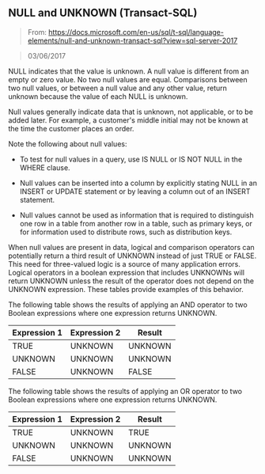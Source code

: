 ## NULL and UNKNOWN (Transact-SQL)

> From: https://docs.microsoft.com/en-us/sql/t-sql/language-elements/null-and-unknown-transact-sql?view=sql-server-2017

> 03/06/2017

NULL indicates that the value is unknown. A null value is different from an empty or zero value. No two null values are equal. Comparisons between two null values, or between a null value and any other value, return unknown because the value of each NULL is unknown.

Null values generally indicate data that is unknown, not applicable, or to be added later. For example, a customer's middle initial may not be known at the time the customer places an order.

Note the following about null values:

- To test for null values in a query, use IS NULL or IS NOT NULL in the WHERE clause.

- Null values can be inserted into a column by explicitly stating NULL in an INSERT or UPDATE statement or by leaving a column out of an INSERT statement.

- Null values cannot be used as information that is required to distinguish one row in a table from another row in a table, such as primary keys, or for information used to distribute rows, such as distribution keys.

When null values are present in data, logical and comparison operators can potentially return a third result of UNKNOWN instead of just TRUE or FALSE. This need for three-valued logic is a source of many application errors. Logical operators in a boolean expression that includes UNKNOWNs will return UNKNOWN unless the result of the operator does not depend on the UNKNOWN expression. These tables provide examples of this behavior.

The following table shows the results of applying an AND operator to two Boolean expressions where one expression returns UNKNOWN.

<table> 
  <thead> 
    <tr> 
      <th>Expression 1</th>  
      <th>Expression 2</th>  
      <th>Result</th> 
    </tr> 
  </thead>  
  <tbody> 
    <tr> 
      <td>TRUE</td>  
      <td>UNKNOWN</td>  
      <td>UNKNOWN</td> 
    </tr>  
    <tr> 
      <td>UNKNOWN</td>  
      <td class="">UNKNOWN</td>  
      <td>UNKNOWN</td> 
    </tr>  
    <tr> 
      <td>FALSE</td>  
      <td>UNKNOWN</td>  
      <td>FALSE</td> 
    </tr> 
  </tbody> 
</table>

The following table shows the results of applying an OR operator to two Boolean expressions where one expression returns UNKNOWN.

<table> 
  <thead> 
    <tr> 
      <th>Expression 1</th>  
      <th>Expression 2</th>  
      <th>Result</th> 
    </tr> 
  </thead>  
  <tbody> 
    <tr> 
      <td>TRUE</td>  
      <td>UNKNOWN</td>  
      <td>TRUE</td> 
    </tr>  
    <tr> 
      <td>UNKNOWN</td>  
      <td>UNKNOWN</td>  
      <td>UNKNOWN</td> 
    </tr>  
    <tr> 
      <td>FALSE</td>  
      <td>UNKNOWN</td>  
      <td>UNKNOWN</td> 
    </tr> 
  </tbody> 
</table>